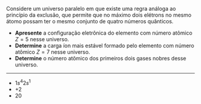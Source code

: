 Considere um universo paralelo em que existe uma regra análoga ao princípio da exclusão, que permite que no máximo dois elétrons no mesmo átomo possam ter o mesmo conjunto de quatro números quânticos.

- **Apresente** a configuração eletrônica do elemento com número atômico $Z=5$ nesse universo.
- **Determine** a carga íon mais estável formado pelo elemento com número atômico $Z=7$ nesse universo.
- **Determine** o número atômico dos primeiros dois gases nobres desse universo.

---

- $1s^4 2s^1$
- $+2$
- 20